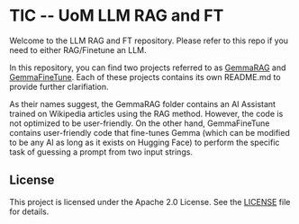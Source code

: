 # TIC -- UoM LLM RAG and FT

Welcome to the LLM RAG and FT repository. Please refer to this repo if you need to either RAG/Finetune an LLM.

In this repository, you can find two projects referred to as [GemmaRAG](https://github.com/Turing-Innovation-Catalyst-Collab/TIC--UoM--LLM-RAG-FT/tree/initialCommit/GemmaRAG) and [GemmaFineTune](https://github.com/Turing-Innovation-Catalyst-Collab/TIC--UoM--LLM-RAG-FT/tree/initialCommit/GemmaFineTune). Each of these projects contains its own README.md to provide further clarifiation.

As their names suggest, the GemmaRAG folder contains an AI Assistant trained on Wikipedia articles using the RAG method. However, the code is not optimized to be user-friendly. On the other hand, GemmaFineTune contains user-friendly code that fine-tunes Gemma (which can be modified to be any AI as long as it exists on Hugging Face) to perform the specific task of guessing a prompt from two input strings.

## License

This project is licensed under the Apache 2.0 License. See the [LICENSE](https://www.apache.org/licenses/LICENSE-2.0) file for details.